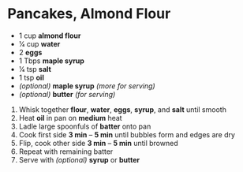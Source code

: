 # Pancakes, Almond Flour

* 1 cup **almond flour**
* 1⁄4 cup **water**
* 2 **eggs**
* 1 Tbps **maple syrup**
* 1⁄4 tsp **salt**
* 1 tsp **oil**
* *(optional)* **maple syrup** *(more for serving)*
* *(optional)* **butter** *(for serving)*

1. Whisk together **flour**, **water**, **eggs**, **syrup**, and **salt** until smooth
1. Heat **oil** in pan on **medium** heat
1. Ladle large spoonfuls of **batter** onto pan
1. Cook first side **3 min** – **5 min** until bubbles form and edges are dry
1. Flip, cook other side **3 min** – **5 min** until browned
1. Repeat with remaining batter
1. Serve with *(optional)* **syrup** or **butter**
